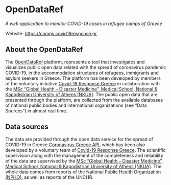 # OpenDataRef
*A web application to monitor COVID-19 cases in refugee camps of Greece*

Website: https://camps.covid19response.gr

## About the OpenDataRef

The [OpenDataRef](https://camps.covid19response.gr) platform, represents a tool that investigates and visualizes public open data related 
with the spread of coronavirus pandemic COVID-19, in the accommodation structures of refugees, immigrants and asylum seekers in Greece. 
The platform has been developed by members of the voluntary initiative [Covid-19 Response Greece](https://covid19response.gr) in collaboration with 
the [MSc “Global Health – Disaster Medicine”, Medical School, National & Kapodistrian University of Athens (NKUA)](http://crisis.med.uoa.gr). 
The public open data that are presented through the platform, are collected from the available databases of national public bodies 
and international organizations (see “Data Sources”) in almost real time.

## Data sources

The data are provided through the open data service for the spread of COVID-19 in Greece [Coronavirus Greece API](https://covid-19-greece.herokuapp.com), 
which has been also developed by a voluntary team of [Covid-19 Response Greece](https://covid19response.gr). 
The scientific supervision along with the management of the completeness and reliability of the data are supervised by 
the [MSc “Global Health – Disaster Medicine”, Medical School, National & Kapodistrian University of Athens (NKUA)](http://crisis.med.uoa.gr). 
The whole data comes from reports of the [National Public Health Organization (NPHO)](https://eody.gov.gr), as well as reports of the UNCHR.

